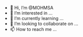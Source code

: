 - 👋 Hi, I’m @MOHMSA
- 👀 I’m interested in ...
- 🌱 I’m currently learning ...
- 💞️ I’m looking to collaborate on ...
- 📫 How to reach me ...

<!---
MOHMSA/MOHMSA is a ✨ special ✨ repository because its `README.md` (this file) appears on your GitHub profile.
You can click the Preview link to take a look at your changes.
--->
